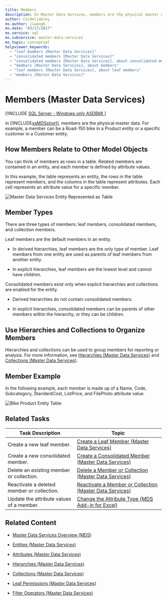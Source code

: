 ```yaml
---
title: Members
description: In Master Data Services, members are the physical master data, such as a Road-150 bike in a Product entity or a specific customer in a Customer entity.
author: CordeliaGrey
ms.author: jiwang6
ms.date: "03/17/2017"
ms.service: sql
ms.subservice: master-data-services
ms.topic: conceptual
helpviewer_keywords:
  - "leaf members [Master Data Services]"
  - "consolidated members [Master Data Services]"
  - "consolidated members [Master Data Services], about consolidated members"
  - "members [Master Data Services], about members"
  - "leaf members [Master Data Services], about leaf members"
  - "members [Master Data Services]"
---
```

# Members (Master Data Services)

[!INCLUDE [SQL Server - Windows only ASDBMI  ](../includes/applies-to-version/sql-windows-only-asdbmi.md)]

  In [!INCLUDE[ssMDSshort](../includes/ssmdsshort-md.md)], members are the physical master data. For example, a member can be a Road-150 bike in a Product entity or a specific customer in a Customer entity.  
  
## How Members Relate to Other Model Objects  
 You can think of members as rows in a table. Related members are contained in an entity, and each member is defined by attribute values.  
  
 In this example, the table represents an entity, the rows in the table represent members, and the columns in the table represent attributes. Each cell represents an attribute value for a specific member.  
  
 ![Master Data Services Entity Represented as Table](../master-data-services/media/mds-conc-entity-table.gif "Master Data Services Entity Represented as Table")  
  
## Member Types  
 There are three types of members: leaf members, consolidated members, and collection members.  
  
 Leaf members are the default members in an entity.  
  
-   In derived hierarchies, leaf members are the only type of member. Leaf members from one entity are used as parents of leaf members from another entity.  
  
-   In explicit hierarchies, leaf members are the lowest level and cannot have children.  
  
 Consolidated members exist only when explicit hierarchies and collections are enabled for the entity.  
  
-   Derived hierarchies do not contain consolidated members.  
  
-   In explicit hierarchies, consolidated members can be parents of other members within the hierarchy, or they can be children.  
  
## Use Hierarchies and Collections to Organize Members  
 Hierarchies and collections can be used to group members for reporting or analysis. For more information, see [Hierarchies &#40;Master Data Services&#41;](../master-data-services/hierarchies-master-data-services.md) and [Collections &#40;Master Data Services&#41;](../master-data-services/collections-master-data-services.md).  
  
## Member Example  
 In the following example, each member is made up of a Name, Code, Subcategory, StandardCost, ListPrice, and FilePhoto attribute value.  
  
 ![Bike Product Entity Table](../master-data-services/media/mds-conc-entity-table-w-data.gif "Bike Product Entity Table")  
  
## Related Tasks  
  
|Task Description|Topic|  
|----------------------|-----------|  
|Create a new leaf member.|[Create a Leaf Member &#40;Master Data Services&#41;](../master-data-services/create-a-leaf-member-master-data-services.md)|  
|Create a new consolidated member.|[Create a Consolidated Member &#40;Master Data Services&#41;](../master-data-services/create-a-consolidated-member-master-data-services.md)|  
|Delete an existing member or collection.|[Delete a Member or Collection &#40;Master Data Services&#41;](../master-data-services/delete-a-member-or-collection-master-data-services.md)|  
|Reactivate a deleted member or collection.|[Reactivate a Member or Collection &#40;Master Data Services&#41;](../master-data-services/reactivate-a-member-or-collection-master-data-services.md)|  
|Update the attribute values of a member.|[Change the Attribute Type &#40;MDS Add-in for Excel&#41;](../master-data-services/microsoft-excel-add-in/change-the-attribute-type-mds-add-in-for-excel.md)|  

  
## Related Content  
  
-   [Master Data Services Overview &#40;MDS&#41;](../master-data-services/master-data-services-overview-mds.md)  
  
-   [Entities &#40;Master Data Services&#41;](../master-data-services/entities-master-data-services.md)  
  
-   [Attributes &#40;Master Data Services&#41;](../master-data-services/attributes-master-data-services.md)  
  
-   [Hierarchies &#40;Master Data Services&#41;](../master-data-services/hierarchies-master-data-services.md)  
  
-   [Collections &#40;Master Data Services&#41;](../master-data-services/collections-master-data-services.md)  
  
-   [Leaf Permissions &#40;Master Data Services&#41;](../master-data-services/leaf-permissions-master-data-services.md)  
  
 
-   [Filter Operators &#40;Master Data Services&#41;](../master-data-services/filter-operators-master-data-services.md)  
  
  
